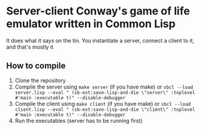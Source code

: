 # Server-client Conway's game of life emulator written in Common Lisp

It does what it says on the tin. You instantiate a server, connect a client to it, and that's mostly it

## How to compile
1. Clone the repository
2. Compile the server using `make server` (if you have make) or `sbcl --load server.lisp --eval " (sb-ext:save-lisp-and-die \"server\" :toplevel #'main :executable t)" --disable-debugger`
3. Compile the client using `make client` (if you have make) or `sbcl --load client.lisp --eval " (sb-ext:save-lisp-and-die \"client\" :toplevel #'main :executable t)" --disable-debugger`
4. Run the executables (server has to be running first)
